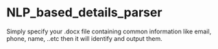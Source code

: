 # NLP_based_details_parser
Simply specify your .docx file containing common information like email, phone, name, ..etc then it will identify and output them.
